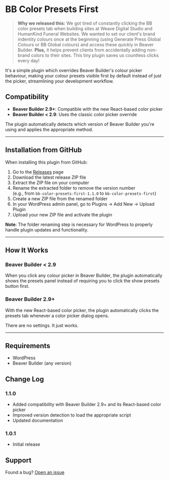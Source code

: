 # BB Color Presets First

> **Why we released this:** We got tired of constantly clicking the BB color presets tab when building sites at Weave Digital Studio and HumanKind Funeral Websites. We wanted to set our client's brand indentity colours once at the beginning (using Generate Press Global Colours or BB Global colours) and access these quickly in Beaver Builder. **Plus,** it helps prevent clients from accidentally adding non-brand colors to their sites. This tiny plugin saves us countless clicks every day!

It's a simple plugin which overrides Beaver Builder's colour picker behaviour, making your colour presets visible first by default instead of just the picker, streamlining your development workflow.

## Compatibility

- **Beaver Builder 2.9+**: Compatible with the new React-based color picker
- **Beaver Builder < 2.9**: Uses the classic color picker override

The plugin automatically detects which version of Beaver Builder you're using and applies the appropriate method.

---

## Installation from GitHub
When installing this plugin from GitHub:
1. Go to the [Releases](https://github.com/weavedigital/bb-color-presets-first/releases) page
2. Download the latest release ZIP file
3. Extract the ZIP file on your computer
4. Rename the extracted folder to remove the version number  
   (e.g., from `bb-color-presets-first-1.1.0` to `bb-color-presets-first`)
5. Create a new ZIP file from the renamed folder
6. In your WordPress admin panel, go to Plugins → Add New → Upload Plugin
7. Upload your new ZIP file and activate the plugin

**Note**: The folder renaming step is necessary for WordPress to properly handle plugin updates and functionality.

---

## How It Works

### Beaver Builder < 2.9
When you click any colour picker in Beaver Builder, the plugin automatically shows the presets panel instead of requiring you to click the show presets button first.

### Beaver Builder 2.9+
With the new React-based color picker, the plugin automatically clicks the presets tab whenever a color picker dialog opens.

There are no settings. It just works.

---

## Requirements
- WordPress
- Beaver Builder (any version)

## Change Log

### 1.1.0
- Added compatibility with Beaver Builder 2.9+ and its React-based color picker
- Improved version detection to load the appropriate script
- Updated documentation

### 1.0.1
- Initial release

## Support

Found a bug? [Open an issue](https://github.com/weavedigital/bb-color-presets-first/issues)
